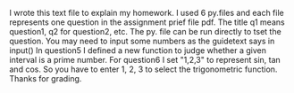 I wrote this text file to explain my homework.
I used 6 py.files and each file represents one question in the assignment prief file pdf.
The title q1 means question1, q2 for  question2, etc.
The py. file can be run directly to tset the question. You may need to input some numbers as the guidetext says in input()
In question5 I defined a new function to judge whether a given interval is a prime number.
For question6 I set "1,2,3" to represent sin, tan and cos. So you have to enter 1, 2, 3 to select the trigonometric function.
Thanks for grading.